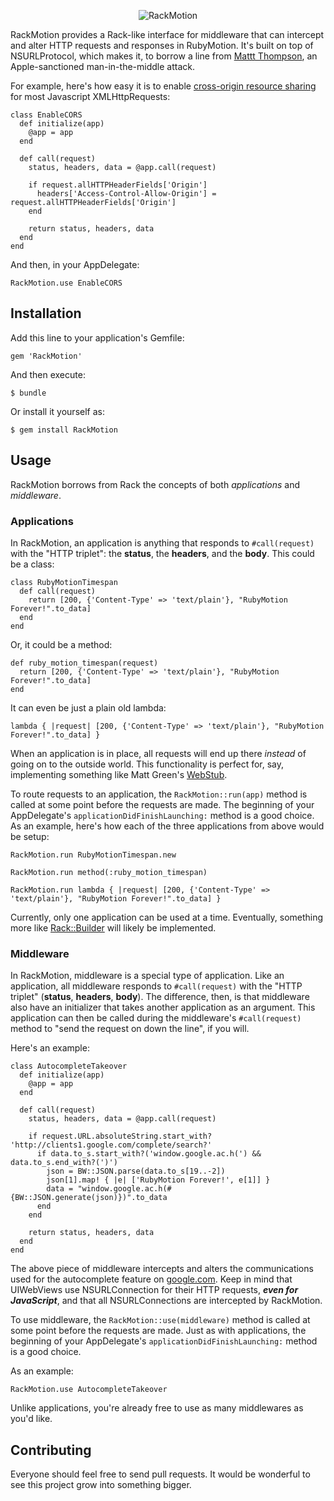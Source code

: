 <p align="center">
  <img src="https://raw.github.com/drewbug/RackMotion/assets/rackmotion-logo.png" alt="RackMotion" title="RackMotion">
</p>

RackMotion provides a Rack-like interface for middleware that can intercept and alter HTTP requests and responses in RubyMotion. It's built on top of NSURLProtocol, which makes it, to borrow a line from [Mattt Thompson](http://www.nshipster.com/nsurlprotocol/), an Apple-sanctioned man-in-the-middle attack.

For example, here's how easy it is to enable [cross-origin resource sharing](http://en.wikipedia.org/wiki/Cross-origin_resource_sharing) for most Javascript XMLHttpRequests:

    class EnableCORS
      def initialize(app)
        @app = app
      end
      
      def call(request)
        status, headers, data = @app.call(request)
        
        if request.allHTTPHeaderFields['Origin']
          headers['Access-Control-Allow-Origin'] = request.allHTTPHeaderFields['Origin']
        end
        
        return status, headers, data
      end
    end

And then, in your AppDelegate:

    RackMotion.use EnableCORS

## Installation

Add this line to your application's Gemfile:

    gem 'RackMotion'

And then execute:

    $ bundle

Or install it yourself as:

    $ gem install RackMotion

## Usage

RackMotion borrows from Rack the concepts of both *applications* and *middleware*.

### Applications

In RackMotion, an application is anything that responds to `#call(request)` with the "HTTP triplet": the **status**, the **headers**, and the **body**. This could be a class:

    class RubyMotionTimespan
      def call(request)
        return [200, {'Content-Type' => 'text/plain'}, "RubyMotion Forever!".to_data]
      end
    end

Or, it could be a method:

    def ruby_motion_timespan(request)
      return [200, {'Content-Type' => 'text/plain'}, "RubyMotion Forever!".to_data]
    end

It can even be just a plain old lambda:

    lambda { |request| [200, {'Content-Type' => 'text/plain'}, "RubyMotion Forever!".to_data] }

When an application is in place, all requests will end up there *instead* of going on to the outside world. This functionality is perfect for, say, implementing something like Matt Green's [WebStub](https://github.com/mattgreen/webstub).

To route requests to an application, the `RackMotion::run(app)` method is called at some point before the requests are made. The beginning of your AppDelegate's `applicationDidFinishLaunching:` method is a good choice. As an example, here's how each of the three applications from above would be setup:

    RackMotion.run RubyMotionTimespan.new

    RackMotion.run method(:ruby_motion_timespan)

    RackMotion.run lambda { |request| [200, {'Content-Type' => 'text/plain'}, "RubyMotion Forever!".to_data] }

Currently, only one application can be used at a time. Eventually, something more like [Rack::Builder](http://rack.rubyforge.org/doc/classes/Rack/Builder.html) will likely be implemented.

### Middleware

In RackMotion, middleware is a special type of application. Like an application, all middleware responds to `#call(request)` with the "HTTP triplet" (**status**, **headers**, **body**). The difference, then, is that middleware also have an initializer that takes another application as an argument. This application can then be called during the middleware's `#call(request)` method to "send the request on down the line", if you will.

Here's an example:

    class AutocompleteTakeover
      def initialize(app)
        @app = app
      end
      
      def call(request)
        status, headers, data = @app.call(request)
        
        if request.URL.absoluteString.start_with? 'http://clients1.google.com/complete/search?'
          if data.to_s.start_with?('window.google.ac.h(') && data.to_s.end_with?(')')
            json = BW::JSON.parse(data.to_s[19..-2])
            json[1].map! { |e| ['RubyMotion Forever!', e[1]] }
            data = "window.google.ac.h(#{BW::JSON.generate(json)})".to_data
          end
        end
        
        return status, headers, data
      end
    end

The above piece of middleware intercepts and alters the communications used for the autocomplete feature on [google.com](http://google.com). Keep in mind that UIWebViews use NSURLConnection for their HTTP requests, ***even for JavaScript***, and that all NSURLConnections are intercepted by RackMotion.

To use middleware, the `RackMotion::use(middleware)` method is called at some point before the requests are made. Just as with applications, the beginning of your AppDelegate's `applicationDidFinishLaunching:` method is a good choice.

As an example:

    RackMotion.use AutocompleteTakeover

Unlike applications, you're already free to use as many middlewares as you'd like.

## Contributing

Everyone should feel free to send pull requests. It would be wonderful to see this project grow into something bigger.

